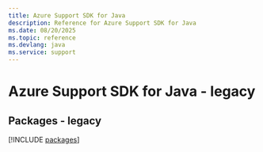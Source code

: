 ```yaml
---
title: Azure Support SDK for Java
description: Reference for Azure Support SDK for Java
ms.date: 08/20/2025
ms.topic: reference
ms.devlang: java
ms.service: support
---
```

# Azure Support SDK for Java - legacy
## Packages - legacy
[!INCLUDE [packages](support-index.md)]